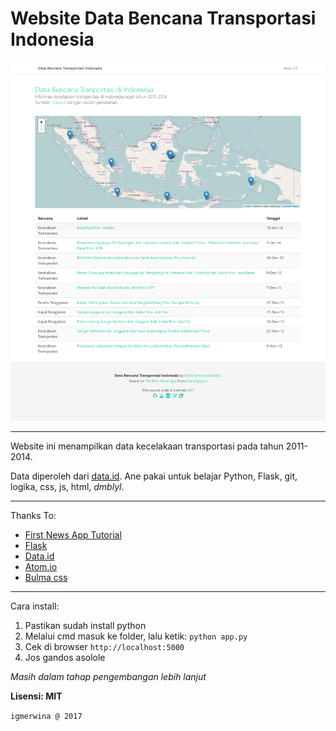 Website Data Bencana Transportasi Indonesia
===

![alt text](https://github.com/igmerwina/bencana-transport-app/blob/master/static/capture.png "Screenshot")

---

Website ini menampilkan data kecelakaan transportasi pada tahun 2011-2014.

Data diperoleh dari [data.id](http://data.go.id/dataset/data-kecelakaan-transportasi-2). Ane pakai untuk belajar Python, Flask, git, logika, css, js, html, _dmblyl_.

---
Thanks To:
- [First News App Tutorial][5]
- [Flask][1]
- [Data.id][2]
- [Atom.io][3]
- [Bulma css][4]

[1]: http://www.pocoo.org/
[2]: http://www.data.id/
[3]: http://www.atom.io/
[4]: https://github.com/jgthms/bulma
[5]: https://first-news-app.readthedocs.io/en/latest/

---

Cara install:
1. Pastikan sudah install python
2. Melalui cmd masuk ke folder, lalu ketik: `python app.py`
3. Cek di browser `http://localhost:5000`
4. Jos gandos asolole


*Masih dalam tahap pengembangan lebih lanjut*


**Lisensi: MIT**


`igmerwina @ 2017`
